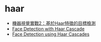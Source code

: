 # haar

* [機器視覺實戰2：基於Haar特徵的目標檢測](https://www.gushiciku.cn/pl/pJom/zh-tw)
* [Face Detection with Haar Cascade](https://towardsdatascience.com/face-detection-with-haar-cascade-727f68dafd08)
* [Face Detection using Haar Cascades](http://blog.ittraining.com.tw/2018/08/haar-face-detection.html)